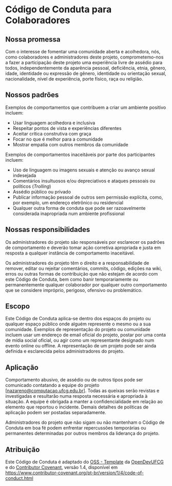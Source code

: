 # Código de Conduta para Colaboradores

## Nossa promessa

Com o interesse de fomentar uma comunidade aberta e acolhedora,
nós, como colaboradores e administradores deste projeto, comprometemo-nos
a fazer a participação deste projeto uma experiência livre de assédio
para todos, independentemente da aparência pessoal, deficiência,
etnia, gênero, idade, identidade ou expressão de gênero, identidade
ou orientação sexual, nacionalidade, nível de experiência, porte físico,
raça ou religião.

## Nossos padrões

Exemplos de comportamentos que contribuem a criar um ambiente positivo incluem:

- Usar linguagem acolhedora e inclusiva
- Respeitar pontos de vista e experiências diferentes
- Aceitar crítica construtiva com graça
- Focar no que é melhor para a comunidade
- Mostrar empatia com outros membros da comunidade

Exemplos de comportamentos inaceitáveis por parte dos participantes incluem:

- Uso de linguagem ou imagens sexuais e atenção ou avanço sexual indesejada
- Comentários insultuosos e/ou depreciativos e ataques pessoais ou políticos (_Trolling_)
- Assédio público ou privado
- Publicar informação pessoal de outros sem permissão explícita, como, por exemplo, um endereço eletrônico ou residencial
- Qualquer outra forma de conduta que pode ser razoavelmente considerada inapropriada num ambiente profissional

## Nossas responsibilidades

Os administradores do projeto são responsáveis por esclarecer os padrões de
comportamento e deverão tomar ação corretiva apropriada e justa em resposta
a qualquer instância de comportamento inaceitável.

Os administradores do projeto têm o direito e a responsabilidade de
remover, editar ou rejeitar comentários, commits, código, edições
na wiki, erros ou outras formas de contribuição que não estejam de
acordo com este Código de Conduta, bem como banir temporariamente ou
permanentemente qualquer colaborador por qualquer outro comportamento
que se considere impróprio, perigoso, ofensivo ou problemático.

## Escopo

Este Código de Conduta aplica-se dentro dos espaços do projeto ou
qualquer espaço público onde alguém represente o mesmo ou a sua
comunidade. Exemplos de representação do projeto ou comunidade incluem
usar um endereço de email oficial do projeto, postar por uma conta de
mídia social oficial, ou agir como um representante designado num evento
online ou offline. A representação de um projeto pode ser ainda definida e
esclarecida pelos administradores do projeto.

## Aplicação

Comportamento abusivo, de assédio ou de outros tipos pode ser
comunicado contatando a equipe do projeto [nazareno@computacao.ufcg.edu.br]. Todas as queixas serão revistas e investigadas e
resultarão numa resposta necessária e apropriada à situação.
A equipe é obrigada a manter a confidencialidade em relação
ao elemento que reportou o incidente. Demais detalhes de
políticas de aplicação podem ser postadas separadamente.

Administradores do projeto que não sigam ou não mantenham o Código
de Conduta em boa fé podem enfrentar repercussões temporárias ou permanentes
determinadas por outros membros da liderança do projeto.

## Atribuição

Este Código de Conduta é adaptado do [OSS - Template](https://github.com/OpenDevUFCG/oss-template) da [OpenDevUFCG](https://opendevufcg.org/) e do [Contributor Covenant](https://www.contributor-covenant.org),
versão 1.4, disponível em https://www.contributor-covenant.org/pt-br/version/1/4/code-of-conduct.html
